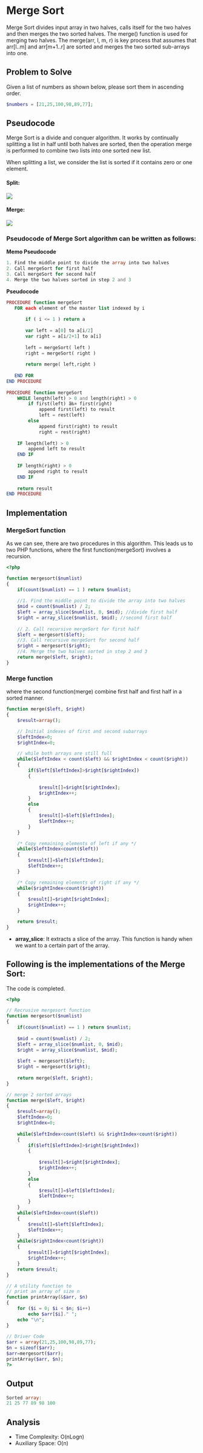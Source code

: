 # Merge Sort

Merge Sort divides input array in two halves, calls itself for the two halves and then merges the two sorted halves. The merge() function is used for merging two halves. The merge(arr, l, m, r) is key process that assumes that arr[l..m] and arr[m+1..r] are sorted and merges the two sorted sub-arrays into one.

## Problem to Solve

Given a list of numbers as shown below, please sort them in ascending order.
```php
$numbers = [21,25,100,98,89,77];
```

## Pseudocode

Merge Sort is a divide and conquer algorithm. It works by continually splitting a list in half until both halves are sorted, then the operation merge is performed to combine two lists into one sorted new list.


When splitting a list, we consider the list is sorted if it contains zero or one element.

#### Split:
![](./img/merge-sort-split.png)

#### Merge:
![](./img/merge-sort-merge.png)

### Pseudocode of Merge Sort algorithm can be written as follows:

**Memo Pseudocode**

```php
1. Find the middle point to divide the array into two halves
2. Call mergeSort for first half
3. Call mergeSort for second half
4. Merge the two halves sorted in step 2 and 3
```

**Pseudocode**

```php
PROCEDURE function mergeSort
   FOR each element of the master list indexed by i
 
       if ( i <= 1 ) return a
 
       var left = a[0] to a[i/2]
       var right = a[i/2+1] to a[i]
 
       left = mergeSort( left )
       right = mergeSort( right )
 
       return merge( left,right )
 
   END FOR
END PROCEDURE
 
PROCEDURE function mergeSort
    WHILE length(left) > 0 and length(right) > 0
        if first(left) â‰¤ first(right)
            append first(left) to result
            left = rest(left)
        else
            append first(right) to result
            right = rest(right)
 
    IF length(left) > 0
        append left to result
    END IF
 
    IF length(right) > 0
        append right to result
    END IF
 
    return result
END PROCEDURE
```

## Implementation

### MergeSort function
As we can see, there are two procedures in this algorithm. This leads us to two PHP functions, where the first function(mergeSort) involves a recursion.

```php
<?php

function mergesort($numlist)
{
    if(count($numlist) == 1 ) return $numlist;
 
    //1. Find the middle point to divide the array into two halves
    $mid = count($numlist) / 2; 
    $left = array_slice($numlist, 0, $mid); //divide first half
    $right = array_slice($numlist, $mid); //second first half
 
    // 2. Call recursive mergeSort for first half
    $left = mergesort($left); 
    //3. Call recursive mergeSort for second half
    $right = mergesort($right); 
    //4. Merge the two halves sorted in step 2 and 3     
    return merge($left, $right);
}
```

### Merge function

where the second function(merge) combine first half and first half in a sorted manner.

```php
function merge($left, $right)
{
    $result=array();

    // Initial indexes of first and second subarrays 
    $leftIndex=0;
    $rightIndex=0;

    // while both arrays are still full
    while($leftIndex < count($left) && $rightIndex < count($right))
    {
        if($left[$leftIndex]>$right[$rightIndex])
        {
 
            $result[]=$right[$rightIndex];
            $rightIndex++;
        }
        else
        {
            $result[]=$left[$leftIndex];
            $leftIndex++;
        }
    }

    /* Copy remaining elements of left if any */
    while($leftIndex<count($left))
    {
        $result[]=$left[$leftIndex];
        $leftIndex++;
    }

    /* Copy remaining elements of right if any */
    while($rightIndex<count($right))
    {
        $result[]=$right[$rightIndex];
        $rightIndex++;
    }

    return $result;
}
```
- **array_slice**: It extracts a slice of the array. This function is handy when we want to a certain part of the array.

## Following is the implementations of the Merge Sort:

The code is completed.

```php
<?php

// Recrusive mergesort function
function mergesort($numlist)
{
    if(count($numlist) == 1 ) return $numlist;
 
    $mid = count($numlist) / 2;
    $left = array_slice($numlist, 0, $mid);
    $right = array_slice($numlist, $mid);
 
    $left = mergesort($left);
    $right = mergesort($right);
     
    return merge($left, $right);
}

// merge 2 sorted arrays
function merge($left, $right)
{
    $result=array();
    $leftIndex=0;
    $rightIndex=0;
 
    while($leftIndex<count($left) && $rightIndex<count($right))
    {
        if($left[$leftIndex]>$right[$rightIndex])
        {
 
            $result[]=$right[$rightIndex];
            $rightIndex++;
        }
        else
        {
            $result[]=$left[$leftIndex];
            $leftIndex++;
        }
    }
    while($leftIndex<count($left))
    {
        $result[]=$left[$leftIndex];
        $leftIndex++;
    }
    while($rightIndex<count($right))
    {
        $result[]=$right[$rightIndex];
        $rightIndex++;
    }
    return $result;
}

// A utility function to 
// print an array of size n 
function printArray(&$arr, $n) 
{ 
    for ($i = 0; $i < $n; $i++) 
        echo $arr[$i]." "; 
    echo "\n"; 
} 
  
// Driver Code 
$arr = array(21,25,100,98,89,77); 
$n = sizeof($arr); 
$arr=mergesort($arr);
printArray($arr, $n); 
?> 
```

## Output 
```php
Sorted array:
21 25 77 89 98 100
```

## Analysis

- Time Complexity: O(nLogn)
- Auxiliary Space: O(n)